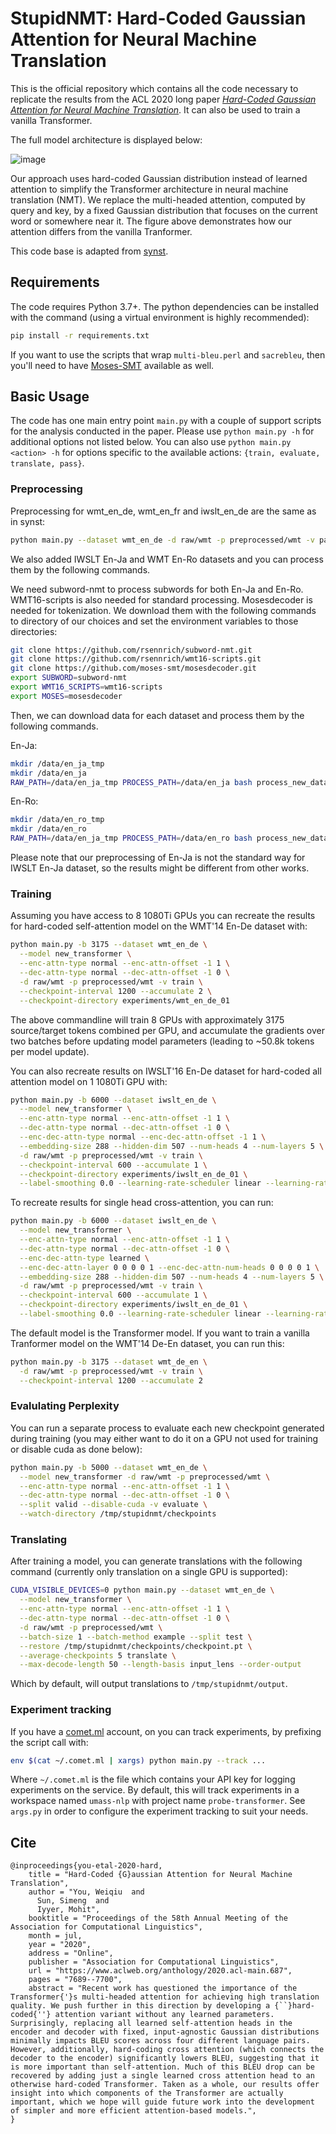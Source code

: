 # StupidNMT: Hard-Coded Gaussian Attention for Neural Machine Translation

This is the official repository which contains all the code necessary to
replicate the results from the ACL 2020 long paper *[Hard-Coded Gaussian Attention for Neural Machine Translation](https://www.aclweb.org/anthology/2020.acl-main.687/)*. It can also be used to
train a vanilla Transformer.

The full model architecture is displayed below:

![image](resources/model.png)

Our approach uses hard-coded Gaussian distribution instead of learned attention to simplify the Transformer architecture in neural machine translation (NMT). We replace the multi-headed attention, computed by query and key, by a fixed Gaussian distribution that focuses on the current word or somewhere near it. The figure above demonstrates how our attention differs from the vanilla Tranformer.

This code base is adapted from [synst](https://github.com/dojoteef/synst).

## Requirements

The code requires Python 3.7+. The python dependencies can be installed with the
command (using a virtual environment is highly recommended):

```sh
pip install -r requirements.txt
```

If you want to use the scripts that wrap `multi-bleu.perl` and
`sacrebleu`, then you'll need to have
[Moses-SMT](https://github.com/moses-smt/mosesdecoder) available as well.

## Basic Usage

The code has one main entry point `main.py` with a couple of support scripts for
the analysis conducted in the paper. Please use `python main.py -h` for
additional options not listed below. You can also use `python main.py <action>
-h` for options specific to the available actions: `{train, evaluate, translate,
pass}`.

### Preprocessing

Preprocessing for wmt_en_de, wmt_en_fr and iwslt_en_de are the same as in synst:

```sh
python main.py --dataset wmt_en_de -d raw/wmt -p preprocessed/wmt -v pass
```

We also added IWSLT En-Ja and WMT En-Ro datasets and you can process them by the following commands.

We need subword-nmt to process subwords for both En-Ja and En-Ro. WMT16-scripts is also needed for standard processing. Mosesdecoder is needed for tokenization. We download them with the following commands to directory of our choices and set the environment variables to those directories:

```sh
git clone https://github.com/rsennrich/subword-nmt.git
git clone https://github.com/rsennrich/wmt16-scripts.git
git clone https://github.com/moses-smt/mosesdecoder.git
export SUBWORD=subword-nmt
export WMT16_SCRIPTS=wmt16-scripts
export MOSES=mosesdecoder
```

Then, we can download data for each dataset and process them by the following commands.

En-Ja:

```sh
mkdir /data/en_ja_tmp
mkdir /data/en_ja
RAW_PATH=/data/en_ja_tmp PROCESS_PATH=/data/en_ja bash process_new_data/process_enja.sh
```

En-Ro:
```sh
mkdir /data/en_ro_tmp
mkdir /data/en_ro
RAW_PATH=/data/en_ja_tmp PROCESS_PATH=/data/en_ro bash process_new_data/process_enro.sh
```

Please note that our preprocessing of En-Ja is not the standard way for IWSLT En-Ja dataset, so the results might be different from other works.

### Training

Assuming you have access to 8 1080Ti GPUs you can recreate the results for hard-coded self-attention model on the WMT'14 En-De dataset with:

```sh
python main.py -b 3175 --dataset wmt_en_de \
  --model new_transformer \
  --enc-attn-type normal --enc-attn-offset -1 1 \
  --dec-attn-type normal --dec-attn-offset -1 0 \
  -d raw/wmt -p preprocessed/wmt -v train \
  --checkpoint-interval 1200 --accumulate 2 \
  --checkpoint-directory experiments/wmt_en_de_01
```

The above commandline will train 8 GPUs with approximately 3175 source/target
tokens combined per GPU, and accumulate the gradients over two batches before
updating model parameters (leading to ~50.8k tokens per model update).

You can also recreate results on IWSLT'16 En-De dataset for hard-coded all attention model on 1 1080Ti GPU with:

```sh
python main.py -b 6000 --dataset iwslt_en_de \
  --model new_transformer \
  --enc-attn-type normal --enc-attn-offset -1 1 \
  --dec-attn-type normal --dec-attn-offset -1 0 \
  --enc-dec-attn-type normal --enc-dec-attn-offset -1 1 \
  --embedding-size 288 --hidden-dim 507 --num-heads 4 --num-layers 5 \
  -d raw/wmt -p preprocessed/wmt -v train \
  --checkpoint-interval 600 --accumulate 1 \
  --checkpoint-directory experiments/iwslt_en_de_01 \
  --label-smoothing 0.0 --learning-rate-scheduler linear --learning-rate 3e-4
```

To recreate results for single head cross-attention, you can run:

```sh
python main.py -b 6000 --dataset iwslt_en_de \
  --model new_transformer \
  --enc-attn-type normal --enc-attn-offset -1 1 \
  --dec-attn-type normal --dec-attn-offset -1 0 \
  --enc-dec-attn-type learned \
  --enc-dec-attn-layer 0 0 0 0 1 --enc-dec-attn-num-heads 0 0 0 0 1 \
  --embedding-size 288 --hidden-dim 507 --num-heads 4 --num-layers 5 \
  -d raw/wmt -p preprocessed/wmt -v train \
  --checkpoint-interval 600 --accumulate 1 \
  --checkpoint-directory experiments/iwslt_en_de_01 \
  --label-smoothing 0.0 --learning-rate-scheduler linear --learning-rate 3e-4
```

The default model is the Transformer model. If you want to train a vanilla Tranformer model on the WMT'14 De-En dataset, you can run this:

```sh
python main.py -b 3175 --dataset wmt_de_en \
  -d raw/wmt -p preprocessed/wmt -v train \
  --checkpoint-interval 1200 --accumulate 2
```

### Evalulating Perplexity

You can run a separate process to evaluate each new checkpoint generated during
training (you may either want to do it on a GPU not used for training or disable
cuda as done below):

```sh
python main.py -b 5000 --dataset wmt_en_de \
  --model new_transformer -d raw/wmt -p preprocessed/wmt \
  --enc-attn-type normal --enc-attn-offset -1 1 \
  --dec-attn-type normal --dec-attn-offset -1 0 \
  --split valid --disable-cuda -v evaluate \
  --watch-directory /tmp/stupidnmt/checkpoints
```

### Translating

After training a model, you can generate translations with the following
command (currently only translation on a single GPU is supported):

```sh
CUDA_VISIBLE_DEVICES=0 python main.py --dataset wmt_en_de \
  --model new_transformer \
  --enc-attn-type normal --enc-attn-offset -1 1 \
  --dec-attn-type normal --dec-attn-offset -1 0 \
  -d raw/wmt -p preprocessed/wmt \
  --batch-size 1 --batch-method example --split test \
  --restore /tmp/stupidnmt/checkpoints/checkpoint.pt \
  --average-checkpoints 5 translate \
  --max-decode-length 50 --length-basis input_lens --order-output
```

Which by default, will output translations to `/tmp/stupidnmt/output`.

### Experiment tracking

If you have a [comet.ml](https://comet.ml) account, on you can track
experiments, by prefixing the script call with:

```sh
env $(cat ~/.comet.ml | xargs) python main.py --track ...
```

Where `~/.comet.ml` is the file which contains your API key for logging
experiments on the service. By default, this will track experiments in a
workspace named `umass-nlp` with project name `probe-transformer`. See `args.py` in order to
configure the experiment tracking to suit your needs.

## Cite

```
@inproceedings{you-etal-2020-hard,
    title = "Hard-Coded {G}aussian Attention for Neural Machine Translation",
    author = "You, Weiqiu  and
      Sun, Simeng  and
      Iyyer, Mohit",
    booktitle = "Proceedings of the 58th Annual Meeting of the Association for Computational Linguistics",
    month = jul,
    year = "2020",
    address = "Online",
    publisher = "Association for Computational Linguistics",
    url = "https://www.aclweb.org/anthology/2020.acl-main.687",
    pages = "7689--7700",
    abstract = "Recent work has questioned the importance of the Transformer{'}s multi-headed attention for achieving high translation quality. We push further in this direction by developing a {``}hard-coded{''} attention variant without any learned parameters. Surprisingly, replacing all learned self-attention heads in the encoder and decoder with fixed, input-agnostic Gaussian distributions minimally impacts BLEU scores across four different language pairs. However, additionally, hard-coding cross attention (which connects the decoder to the encoder) significantly lowers BLEU, suggesting that it is more important than self-attention. Much of this BLEU drop can be recovered by adding just a single learned cross attention head to an otherwise hard-coded Transformer. Taken as a whole, our results offer insight into which components of the Transformer are actually important, which we hope will guide future work into the development of simpler and more efficient attention-based models.",
}
```
